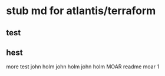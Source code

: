 # stub md for atlantis/terraform
## test
## hest

more test
john holm john holm john holm
MOAR readme
moar
1
